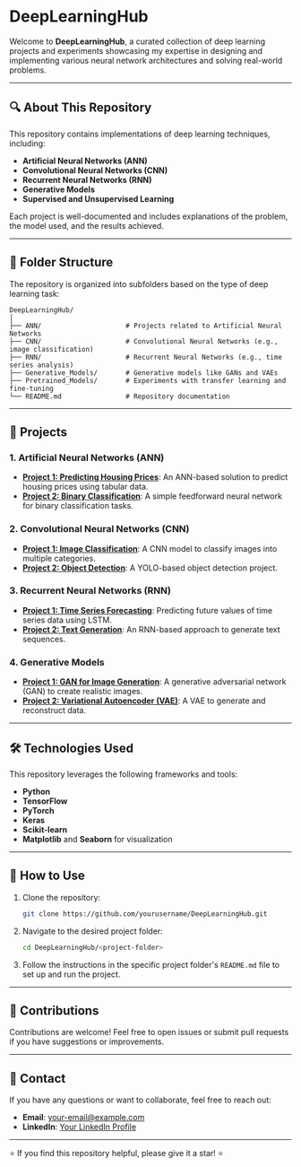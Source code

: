 # DeepLearningHub

Welcome to **DeepLearningHub**, a curated collection of deep learning projects and experiments showcasing my expertise in designing and implementing various neural network architectures and solving real-world problems.

---

## 🔍 About This Repository
This repository contains implementations of deep learning techniques, including:
- **Artificial Neural Networks (ANN)**
- **Convolutional Neural Networks (CNN)**
- **Recurrent Neural Networks (RNN)**
- **Generative Models**
- **Supervised and Unsupervised Learning**

Each project is well-documented and includes explanations of the problem, the model used, and the results achieved.

---

## 📁 Folder Structure
The repository is organized into subfolders based on the type of deep learning task:

```
DeepLearningHub/
│
├── ANN/                     # Projects related to Artificial Neural Networks
├── CNN/                     # Convolutional Neural Networks (e.g., image classification)
├── RNN/                     # Recurrent Neural Networks (e.g., time series analysis)
├── Generative_Models/       # Generative models like GANs and VAEs
├── Pretrained_Models/       # Experiments with transfer learning and fine-tuning
└── README.md                # Repository documentation
```

---

## 🚀 Projects
### 1. **Artificial Neural Networks (ANN)**
- **[Project 1: Predicting Housing Prices](link)**: An ANN-based solution to predict housing prices using tabular data.
- **[Project 2: Binary Classification](link)**: A simple feedforward neural network for binary classification tasks.

### 2. **Convolutional Neural Networks (CNN)**
- **[Project 1: Image Classification](link)**: A CNN model to classify images into multiple categories.
- **[Project 2: Object Detection](link)**: A YOLO-based object detection project.

### 3. **Recurrent Neural Networks (RNN)**
- **[Project 1: Time Series Forecasting](link)**: Predicting future values of time series data using LSTM.
- **[Project 2: Text Generation](link)**: An RNN-based approach to generate text sequences.

### 4. **Generative Models**
- **[Project 1: GAN for Image Generation](link)**: A generative adversarial network (GAN) to create realistic images.
- **[Project 2: Variational Autoencoder (VAE)](link)**: A VAE to generate and reconstruct data.

---

## 🛠️ Technologies Used
This repository leverages the following frameworks and tools:
- **Python**
- **TensorFlow**
- **PyTorch**
- **Keras**
- **Scikit-learn**
- **Matplotlib** and **Seaborn** for visualization

---

## 📜 How to Use
1. Clone the repository:
   ```bash
   git clone https://github.com/yourusername/DeepLearningHub.git
   ```
2. Navigate to the desired project folder:
   ```bash
   cd DeepLearningHub/<project-folder>
   ```
3. Follow the instructions in the specific project folder's `README.md` file to set up and run the project.

---

## 🤝 Contributions
Contributions are welcome! Feel free to open issues or submit pull requests if you have suggestions or improvements.

---

## 📧 Contact
If you have any questions or want to collaborate, feel free to reach out:
- **Email**: [your-email@example.com](mailto:your-email@example.com)
- **LinkedIn**: [Your LinkedIn Profile](https://www.linkedin.com/in/your-profile)

---

⭐ If you find this repository helpful, please give it a star! ⭐

